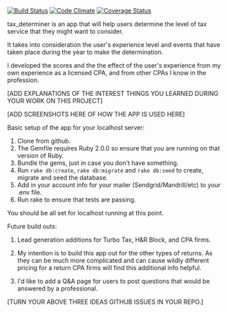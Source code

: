 [![Build Status](https://travis-ci.org/kennpat/tax_determiner.svg?branch=master)](https://travis-ci.org/kennpat/tax_determiner) [![Code Climate](https://codeclimate.com/github/kennpat/tax_determiner.png)](https://codeclimate.com/github/kennpat/tax_determiner) [![Coverage Status](https://coveralls.io/repos/kennpat/tax_determiner/badge.png)](https://coveralls.io/r/kennpat/tax_determiner)

tax_determiner is an app that will help users determine the level of tax service that they might want to consider.

It takes into consideration the user's experience level and events that have taken place during the year to make
the determination.

I developed the scores and the the effect of the user's experience from my own experience as a licensed CPA, and from
other CPAs I know in the profession.

[ADD EXPLANATIONS OF THE INTEREST THINGS YOU LEARNED DURING YOUR WORK ON THIS PROJECT]

[ADD SCREENSHOTS HERE OF HOW THE APP IS USED HERE]

Basic setup of the app for your localhost server:

1. Clone from github.
2. The Gemfile requires Ruby 2.0.0 so ensure that you are running on that version of Ruby.
2. Bundle the gems, just in case you don't have something.
3. Run `rake db:create`, `rake db:migrate` and `rake db:seed` to create, migrate and seed the database.
4. Add in your account info for your mailer (Sendgrid/Mandrill/etc) to your .env file.
5. Run rake to ensure that tests are passing.

You should be all set for localhost running at this point.

Future build outs:

1. Lead generation additions for Turbo Tax, H&R Block, and CPA firms.

2. My intention is to build this app out for the other types of returns. As they can be much more complicated
and can cause wildly different pricing for a return CPA firms will find this additional info helpful.

3. I'd like to add a Q&A page for users to post questions that would be answered by a professional.

[TURN YOUR ABOVE THREE IDEAS GITHUB ISSUES IN YOUR REPO.]
